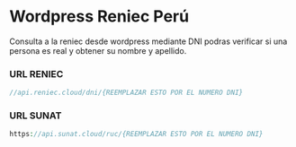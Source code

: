 # Wordpress Reniec Perú
Consulta a la reniec desde wordpress mediante DNI podras verificar si una persona es real y obtener su nombre y apellido.
### URL RENIEC
```php
//api.reniec.cloud/dni/{REEMPLAZAR ESTO POR EL NUMERO DNI}
```

### URL SUNAT
```php
https://api.sunat.cloud/ruc/{REEMPLAZAR ESTO POR EL NUMERO DNI}
```
